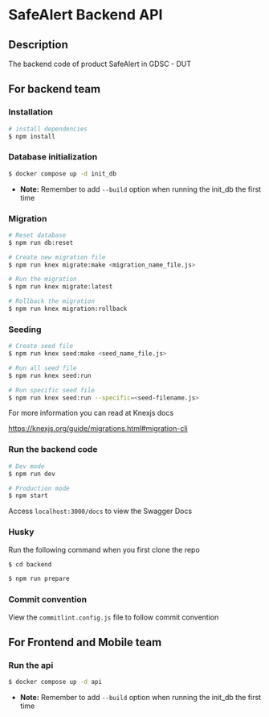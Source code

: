# SafeAlert Backend API

## Description

The backend code of product SafeAlert in GDSC - DUT

## For backend team

### Installation

```bash
# install dependencies
$ npm install
```

### Database initialization

```bash
$ docker compose up -d init_db
```

-   **Note:** Remember to add `--build` option when running the init_db the first time

### Migration

```bash
# Reset database
$ npm run db:reset

# Create new migration file
$ npm run knex migrate:make <migration_name_file.js>

# Run the migration
$ npm run knex migrate:latest

# Rollback the migration
$ npm run knex migration:rollback
```

### Seeding

```bash
# Create seed file
$ npm run knex seed:make <seed_name_file.js>

# Run all seed file
$ npm run knex seed:run

# Run specific seed file
$ npm run knex seed:run --specific=<seed-filename.js>
```

For more information you can read at Knexjs docs

https://knexjs.org/guide/migrations.html#migration-cli

### Run the backend code

```bash
# Dev mode
$ npm run dev

# Production mode
$ npm start
```

Access `localhost:3000/docs` to view the Swagger Docs

### Husky

Run the following command when you first clone the repo

```bash
$ cd backend

$ npm run prepare
```

### Commit convention

View the `commitlint.config.js` file to follow commit convention

## For Frontend and Mobile team

### Run the api

```bash
$ docker compose up -d api
```

-   **Note:** Remember to add `--build` option when running the init_db the first time
